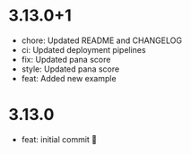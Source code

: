 # 3.13.0+1

- chore: Updated README and CHANGELOG
- ci: Updated deployment pipelines
- fix: Updated pana score
- style: Updated pana score
- feat: Added new example

# 3.13.0

- feat: initial commit 🎉
